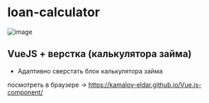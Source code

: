 # loan-calculator

![image](https://github.com/kamalov-eldar/Vue.js-component/tree/master/docs/img/screen.jpg)

## VueJS + верстка (калькулятора займа)

- Адаптивно сверстать блок калькулятора займа

посмотреть в браузере -> https://kamalov-eldar.github.io/Vue.js-component/
